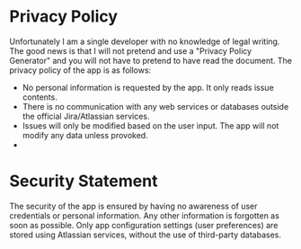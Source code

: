 # Privacy Policy
Unfortunately I am a single developer with no knowledge of legal writing. The good news is that I will not pretend and use a "Privacy Policy Generator" and you will not have to pretend to have read the document. The privacy policy of the app is as follows:

* No personal information is requested by the app. It only reads issue contents.
* There is no communication with any web services or databases outside the official Jira/Atlassian services.
* Issues will only be modified based on the user input. The app will not modify any data unless provoked.
* 
# Security Statement
The security of the app is ensured by having no awareness of user credentials or personal information. Any other information is forgotten as soon as possible. Only app configuration settings (user preferences) are stored using Atlassian services, without the use of third-party databases.

